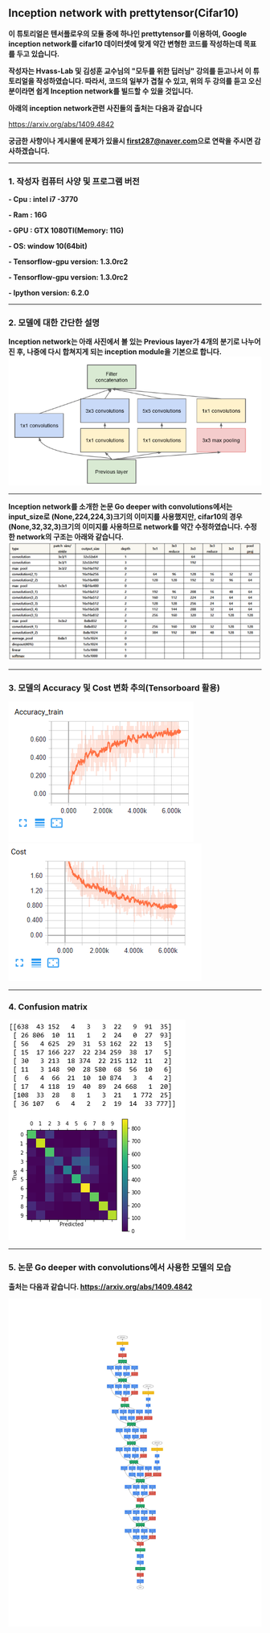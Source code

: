 ## Inception network with prettytensor(Cifar10)
**이 튜토리얼은 텐서플로우의 모듈 중에 하나인 prettytensor를 이용하여, Google inception network를 cifar10 데이터셋에 맞게 약간 변형한 코드를 
작성하는데 목표를 두고 있습니다.**

**작성자는 Hvass-Lab 및 김성훈 교수님의 "모두를 위한 딥러닝" 강의를 듣고나서 이 튜토리얼을 작성하였습니다. 따라서, 코드의 일부가 겹칠 수 있고, 
위의 두 강의를 듣고 오신 분이라면 쉽게 Inception network를 빌드할 수 있을 것입니다.**

**아래의 inception network관련 사진들의 출처는 다음과 같습니다**

<https://arxiv.org/abs/1409.4842>

**궁금한 사항이나 게시물에 문제가 있을시 <first287@naver.com>으로 연락을 주시면 감사하겠습니다.**

_ _ _
### 1. 작성자 컴퓨터 사양 및 프로그램 버전
**- Cpu : intel i7 -3770**

**- Ram : 16G**

**- GPU : GTX 1080TI(Memory: 11G)**

**- OS: window 10(64bit)**

**- Tensorflow-gpu version:  1.3.0rc2**

**- Tensorflow-gpu version:  1.3.0rc2**

**- Ipython version: 6.2.0**

_ _ _
### 2. 모델에 대한 간단한 설명
**Inception network는 아래 사진에서 볼 있는 Previous layer가 4개의 분기로 나누어진 후, 나중에 다시 합쳐지게 되는 inception module을 기본으로 합니다.**
![모듈](https://github.com/MINGUKKANG/Inception_net_prettytensor/blob/master/images/inception_module.PNG)

_ _ _
**Inception network를 소개한 논문 Go deeper with convolutions에서는 input_size로 (None,224,224,3)크기의 이미지를 사용했지만, cifar10의 경우 (None,32,32,3)크기의 이미지를 사용하므로 network를 약간 수정하였습니다. 수정한 network의 구조는 아래와 같습니다.**
![테이블](https://github.com/MINGUKKANG/Inception_net_prettytensor/blob/master/images/model_table.PNG)

_ _ _
### 3. 모델의 Accuracy 및 Cost 변화 추의(Tensorboard 활용)
![이미지1](https://github.com/MINGUKKANG/Inception_net_prettytensor/blob/master/images/Accuracy_train.PNG)
![이미지2](https://github.com/MINGUKKANG/Inception_net_prettytensor/blob/master/images/cost.PNG)

_ _ _
### 4. Confusion matrix
![Confusion](https://github.com/MINGUKKANG/Inception_net_prettytensor/blob/master/images/confusion%20matrix.PNG)
_ _ _
### 5. 논문 Go deeper with convolutions에서 사용한 모델의 모습
**출처는 다음과 같습니다.  <https://arxiv.org/abs/1409.4842>**

![모델](https://github.com/MINGUKKANG/Inception_net_prettytensor/blob/master/images/inception_network.jpg)
